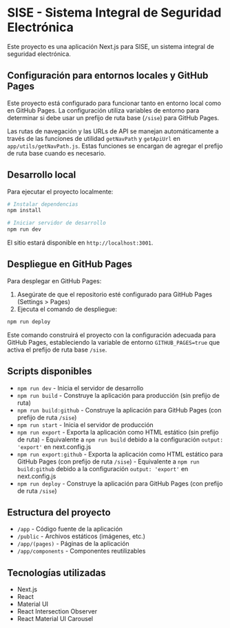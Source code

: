 # SISE - Sistema Integral de Seguridad Electrónica

Este proyecto es una aplicación Next.js para SISE, un sistema integral de seguridad electrónica.

## Configuración para entornos locales y GitHub Pages

Este proyecto está configurado para funcionar tanto en entorno local como en GitHub Pages. La configuración utiliza variables de entorno para determinar si debe usar un prefijo de ruta base (`/sise`) para GitHub Pages.

Las rutas de navegación y las URLs de API se manejan automáticamente a través de las funciones de utilidad `getNavPath` y `getApiUrl` en `app/utils/getNavPath.js`. Estas funciones se encargan de agregar el prefijo de ruta base cuando es necesario.

## Desarrollo local

Para ejecutar el proyecto localmente:

```bash
# Instalar dependencias
npm install

# Iniciar servidor de desarrollo
npm run dev
```

El sitio estará disponible en `http://localhost:3001`.

## Despliegue en GitHub Pages

Para desplegar en GitHub Pages:

1. Asegúrate de que el repositorio esté configurado para GitHub Pages (Settings > Pages)
2. Ejecuta el comando de despliegue:

```bash
npm run deploy
```

Este comando construirá el proyecto con la configuración adecuada para GitHub Pages, estableciendo la variable de entorno `GITHUB_PAGES=true` que activa el prefijo de ruta base `/sise`.

## Scripts disponibles

- `npm run dev` - Inicia el servidor de desarrollo
- `npm run build` - Construye la aplicación para producción (sin prefijo de ruta)
- `npm run build:github` - Construye la aplicación para GitHub Pages (con prefijo de ruta `/sise`)
- `npm run start` - Inicia el servidor de producción
- `npm run export` - Exporta la aplicación como HTML estático (sin prefijo de ruta) - Equivalente a `npm run build` debido a la configuración `output: 'export'` en next.config.js
- `npm run export:github` - Exporta la aplicación como HTML estático para GitHub Pages (con prefijo de ruta `/sise`) - Equivalente a `npm run build:github` debido a la configuración `output: 'export'` en next.config.js
- `npm run deploy` - Construye la aplicación para GitHub Pages (con prefijo de ruta `/sise`)

## Estructura del proyecto

- `/app` - Código fuente de la aplicación
- `/public` - Archivos estáticos (imágenes, etc.)
- `/app/(pages)` - Páginas de la aplicación
- `/app/components` - Componentes reutilizables

## Tecnologías utilizadas

- Next.js
- React
- Material UI
- React Intersection Observer
- React Material UI Carousel
